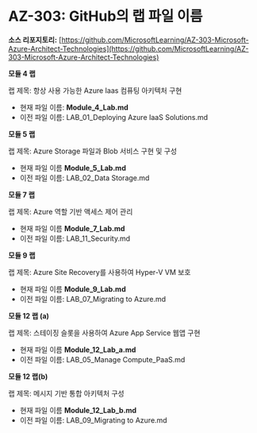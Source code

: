 ﻿

# AZ-303: GitHub의 랩 파일 이름 

**소스 리포지토리:** [https://github.com/MicrosoftLearning/AZ-303-Microsoft-Azure-Architect-Technologies](https://github.com/MicrosoftLearning/AZ-303-Microsoft-Azure-Architect-Technologies) 

**모듈 4 랩** 

랩 제목: 항상 사용 가능한 Azure Iaas 컴퓨팅 아키텍처 구현

- 현재 파일 이름: **Module_4_Lab.md**
- 이전 파일 이름: LAB_01_Deploying Azure IaaS Solutions.md

**모듈 5 랩**

랩 제목: Azure Storage 파일과 Blob 서비스 구현 및 구성

- 현재 파일 이름 **Module_5_Lab.md**
- 이전 파일 이름: LAB_02_Data Storage.md

**모듈 7 랩**

랩 제목: Azure 역할 기반 액세스 제어 관리

- 현재 파일 이름 **Module_7_Lab.md**
- 이전 파일 이름: LAB_11_Security.md

**모듈 9 랩**

랩 제목: Azure Site Recovery를 사용하여 Hyper-V VM 보호

- 현재 파일 이름 **Module_9_Lab.md**
- 이전 파일 이름: LAB_07_Migrating to Azure.md

**모듈 12 랩 (a)**

랩 제목: 스테이징 슬롯을 사용하여 Azure App Service 웹앱 구현

- 현재 파일 이름 **Module_12_Lab_a.md**
- 이전 파일 이름: LAB_05_Manage Compute_PaaS.md

**모듈 12 랩(b)**

랩 제목: 메시지 기반 통합 아키텍처 구성

- 현재 파일 이름 **Module_12_Lab_b.md**
- 이전 파일 이름: LAB_09_Migrating to Azure.md

 

 

 
